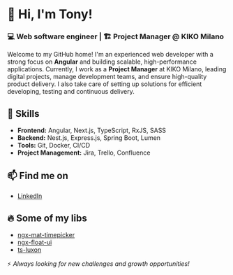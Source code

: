 # 👋 Hi, I'm Tony!

### 💻 Web software engineer | 🏗️ Project Manager @ KIKO Milano

Welcome to my GitHub home! I'm an experienced web developer with a strong focus on **Angular** and building scalable, high-performance applications. Currently, I work as a **Project Manager** at KIKO Milano, leading digital projects, manage development teams, and ensure high-quality product delivery.
I also take care of setting up solutions for efficient developing, testing and continuous delivery.

## 🚀 Skills
- **Frontend:** Angular, Next.js, TypeScript, RxJS, SASS
- **Backend:** Nest.js, Express.js, Spring Boot, Lumen
- **Tools:** Git, Docker, CI/CD
- **Project Management:** Jira, Trello, Confluence

## 📫 Find me on
- [LinkedIn](https://www.linkedin.com/in/tonysamperi/)

## 🔥 Some of my libs
- [ngx-mat-timepicker](https://tonysamperi.github.io/ngx-mat-timepicker/)
- [ngx-float-ui](https://tonysamperi.github.io/ngx-float-ui/)
- [ts-luxon](https://tonysamperi.github.io/ts-luxon/)

⚡ _Always looking for new challenges and growth opportunities!_
